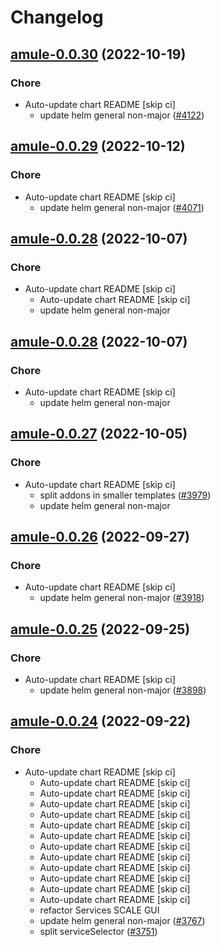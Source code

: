 # Changelog



## [amule-0.0.30](https://github.com/truecharts/charts/compare/amule-0.0.29...amule-0.0.30) (2022-10-19)

### Chore

- Auto-update chart README [skip ci]
  - update helm general non-major ([#4122](https://github.com/truecharts/charts/issues/4122))




## [amule-0.0.29](https://github.com/truecharts/charts/compare/amule-0.0.28...amule-0.0.29) (2022-10-12)

### Chore

- Auto-update chart README [skip ci]
  - update helm general non-major ([#4071](https://github.com/truecharts/charts/issues/4071))




## [amule-0.0.28](https://github.com/truecharts/charts/compare/amule-0.0.27...amule-0.0.28) (2022-10-07)

### Chore

- Auto-update chart README [skip ci]
  - Auto-update chart README [skip ci]
  - update helm general non-major




## [amule-0.0.28](https://github.com/truecharts/charts/compare/amule-0.0.27...amule-0.0.28) (2022-10-07)

### Chore

- Auto-update chart README [skip ci]
  - update helm general non-major




## [amule-0.0.27](https://github.com/truecharts/charts/compare/amule-0.0.26...amule-0.0.27) (2022-10-05)

### Chore

- Auto-update chart README [skip ci]
  - split addons in smaller templates ([#3979](https://github.com/truecharts/charts/issues/3979))
  - update helm general non-major




## [amule-0.0.26](https://github.com/truecharts/charts/compare/amule-0.0.25...amule-0.0.26) (2022-09-27)

### Chore

- Auto-update chart README [skip ci]
  - update helm general non-major ([#3918](https://github.com/truecharts/charts/issues/3918))




## [amule-0.0.25](https://github.com/truecharts/charts/compare/amule-0.0.24...amule-0.0.25) (2022-09-25)

### Chore

- Auto-update chart README [skip ci]
  - update helm general non-major ([#3898](https://github.com/truecharts/charts/issues/3898))




## [amule-0.0.24](https://github.com/truecharts/charts/compare/amule-0.0.23...amule-0.0.24) (2022-09-22)

### Chore

- Auto-update chart README [skip ci]
  - Auto-update chart README [skip ci]
  - Auto-update chart README [skip ci]
  - Auto-update chart README [skip ci]
  - Auto-update chart README [skip ci]
  - Auto-update chart README [skip ci]
  - Auto-update chart README [skip ci]
  - Auto-update chart README [skip ci]
  - Auto-update chart README [skip ci]
  - Auto-update chart README [skip ci]
  - Auto-update chart README [skip ci]
  - Auto-update chart README [skip ci]
  - Auto-update chart README [skip ci]
  - refactor Services SCALE GUI
  - update helm general non-major ([#3767](https://github.com/truecharts/charts/issues/3767))
  - split serviceSelector ([#3751](https://github.com/truecharts/charts/issues/3751))




